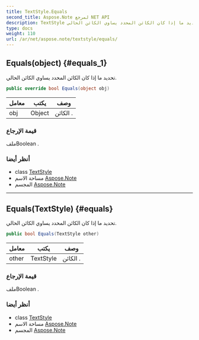 ```yaml
---
title: TextStyle.Equals
second_title: Aspose.Note لمرجع NET API
description: TextStyle طريقة. تحديد ما إذا كان الكائن المحدد يساوي الكائن الحالي.
type: docs
weight: 110
url: /ar/net/aspose.note/textstyle/equals/
---
```

## Equals(object) {#equals_1}

تحديد ما إذا كان الكائن المحدد يساوي الكائن الحالي.

```csharp
public override bool Equals(object obj)
```

| معامل | يكتب | وصف |
| --- | --- | --- |
| obj | Object | الكائن . |

### قيمة الإرجاع

ملفBoolean .

### أنظر أيضا

* class [TextStyle](../)
* مساحة الاسم [Aspose.Note](../../textstyle/)
* المجسم [Aspose.Note](../../../)

---

## Equals(TextStyle) {#equals}

تحديد ما إذا كان الكائن المحدد يساوي الكائن الحالي.

```csharp
public bool Equals(TextStyle other)
```

| معامل | يكتب | وصف |
| --- | --- | --- |
| other | TextStyle | الكائن . |

### قيمة الإرجاع

ملفBoolean .

### أنظر أيضا

* class [TextStyle](../)
* مساحة الاسم [Aspose.Note](../../textstyle/)
* المجسم [Aspose.Note](../../../)


